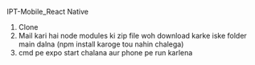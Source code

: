 IPT-Mobile_React Native

1. Clone
2. Mail kari hai node modules ki zip file woh download karke iske folder main dalna (npm install karoge tou nahin chalega)
3. cmd pe expo start chalana aur phone pe run karlena 
